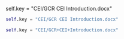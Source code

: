 





self.key = "CEI/GCR CEI Introduction.docx"

```python
self.key = "CEI/GCR CEI Introduction.docx"

self.key = "CEI/GCR+CEI+Introduction.docx"

```

